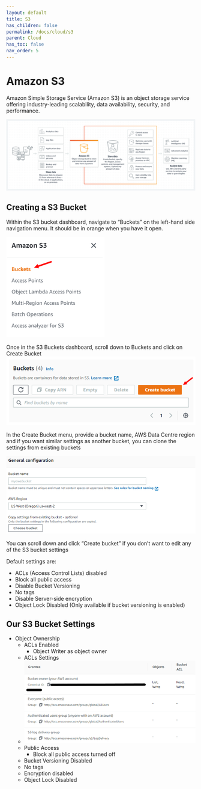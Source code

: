 ```yaml
---
layout: default
title: S3
has_children: false
permalink: /docs/cloud/s3
parent: Cloud
has_toc: false
nav_order: 5
---
```


# Amazon S3

Amazon Simple Storage Service (Amazon S3) is an object storage service offering industry-leading scalability, data availability, security, and performance.

![S3](https://github.com/BCIT-Reseach-Long-Term-ISSP/bcit-reseach-long-term-issp.github.io/blob/master/cloud/assets/S3.png?raw=true)

## Creating a S3 Bucket

Within the S3 bucket dashboard, navigate to “Buckets” on the left-hand side navigation menu. It should be in orange when you have it open.

![S3 Dashboard](https://github.com/BCIT-Reseach-Long-Term-ISSP/bcit-reseach-long-term-issp.github.io/blob/master/cloud/assets/S3_1.png?raw=true)

Once in the S3 Buckets dashboard, scroll down to Buckets and click on Create Bucket
![S3 Create](https://github.com/BCIT-Reseach-Long-Term-ISSP/bcit-reseach-long-term-issp.github.io/blob/master/cloud/assets/S3_2.png?raw=true)

In the Create Bucket menu, provide a bucket name, AWS Data Centre region and if you want similar settings as another bucket, you can clone the settings from existing buckets

![S3 General Configurations](https://github.com/BCIT-Reseach-Long-Term-ISSP/bcit-reseach-long-term-issp.github.io/blob/master/cloud/assets/S3_3.png?raw=true)

You can scroll down and click “Create bucket” if you don’t want to edit any of the S3 bucket settings

Default settings are:
- ACLs (Access Control Lists) disabled
- Block all public access
- Disable Bucket Versioning
- No tags
- Disable Server-side encryption
- Object Lock Disabled (Only available if bucket versioning is enabled)
	
## Our S3 Bucket Settings
- Object Ownership
  - ACLs Enabled
    - Object Writer as object owner
  - ACLs Settings
  - ![S3 ACLs](https://github.com/BCIT-Reseach-Long-Term-ISSP/bcit-reseach-long-term-issp.github.io/blob/master/cloud/assets/S3_4.png?raw=true)
  - Public Access
    - Block all public access turned off
  - Bucket Versioning Disabled
  - No tags
  - Encryption disabled
  - Object Lock Disabled


